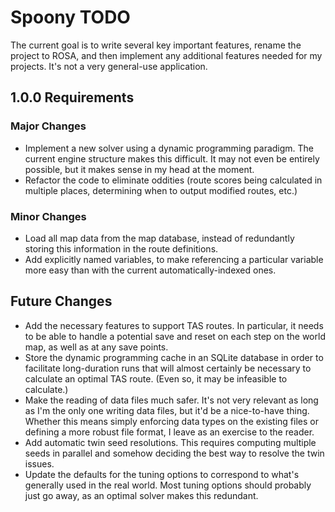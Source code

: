 # Spoony TODO #

The current goal is to write several key important features, rename the project
to ROSA, and then implement any additional features needed for my projects. It's
not a very general-use application.

## 1.0.0 Requirements ##

### Major Changes ###

* Implement a new solver using a dynamic programming paradigm. The current
  engine structure makes this difficult. It may not even be entirely possible,
  but it makes sense in my head at the moment.
* Refactor the code to eliminate oddities (route scores being calculated in
  multiple places, determining when to output modified routes, etc.)

### Minor Changes ###

* Load all map data from the map database, instead of redundantly storing this
  information in the route definitions.
* Add explicitly named variables, to make referencing a particular variable more
  easy than with the current automatically-indexed ones.

## Future Changes ##

* Add the necessary features to support TAS routes. In particular, it needs to
  be able to handle a potential save and reset on each step on the world map, as
  well as at any save points.
* Store the dynamic programming cache in an SQLite database in order to
  facilitate long-duration runs that will almost certainly be necessary to
  calculate an optimal TAS route. (Even so, it may be infeasible to calculate.)
* Make the reading of data files much safer. It's not very relevant as long as
  I'm the only one writing data files, but it'd be a nice-to-have thing. Whether
  this means simply enforcing data types on the existing files or defining a
  more robust file format, I leave as an exercise to the reader.
* Add automatic twin seed resolutions. This requires computing multiple seeds in
  parallel and somehow deciding the best way to resolve the twin issues.
* Update the defaults for the tuning options to correspond to what's generally
  used in the real world. Most tuning options should probably just go away, as
  an optimal solver makes this redundant.
